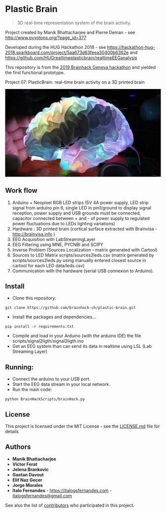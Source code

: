 # Plastic Brain
> 3D real-time representation system of the brain activity.

Project created by Manik Bhattacharjee and Pierre Deman - see http://www.pyvotons.org/?page_id=377

Developed during the HUG Hackathon 2018 - see https://hackathon-hug-2018.sparkboard.com/project/5aa673d63feea30400b6362e and https://github.com/HUGrealtimeplasticbrain/realtimeEEGanalysis 

This repository is from the [2019 Brainhack Geneva hackathon](https://brainhack.ch/) and yielded the first functional prototype.

Project 07: PlasticBrain: real-time brain activity on a 3D printed brain


![](brain_sim.jpg)

## Work flow

1. Arduino + Neopixel RGB LED strips (5V 4A power supply, LED strip signal from arduino pin 6, single LED in pin1/ground to display signal reception, power supply and USB grounds must be connected, capacitor connected between + and - of power supply to regulated power fluctuations due to LEDs lighting variations)
2. Hardware : 3D printed brain (cortical surface extracted with Brainvisa - http://brainvisa.info )
3. EEG Acquisition with LabStreamingLayer
4. EEG Filtering using MNE, PYCNBI and SCIPY
5. Inverse Problem (Sources Localization - matrix generated with Cartool)
6. Sources to LED Matrix scripts/sources2leds.csv (matrix generated by scripts/sources2leds.py using manually entered closest source in cartool for each LED data/leds.csv)
7. Communication with the hardware (serial USB connexion to Arduino).

## Install
* Clone this repository:
```
git clone https://github.com/brainhack-ch/plastic-brain.git
```
* Install the packages and dependencies...
```
pip install -r requirements.txt
```
* Compile and load in your Arduino (with the arduino IDE) the file scripts/signal2ligth/signal2ligth.ino
* Get an EEG system than can send its data in realtime using LSL (Lab Streaming Layer)

## Running:

* Connect the arduino to your USB port.
* Start the EEG data stream in your local network.
* Run the main code:
```
python BrainHackScripts/brainHack.py
```

## License

This project is licensed under the MIT License - see the [LICENSE.md](LICENSE.md) file for details

## Authors

* **Manik Bhattacharjee**
* **Victor Ferat**
* **Jelena Brankovic**
* **Gaetan Davout**
* **Elif Naz Gecer**
* **Jorge Morales**
* **Italo Fernandes** - https://italogsfernandes.com - italogsfernandes@gmail.com

See also the list of [contributors](https://github.com/brainhack-ch/plastic-brain/contributors) who participated in this project.
